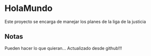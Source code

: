 # HolaMundo

Este proyecto se encarga de manejar los planes de la liga de la justicia


## Notas
Pueden hacer lo que quieran...
Actualizado desde github!!!
